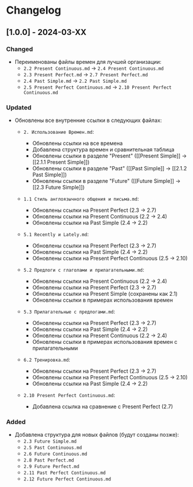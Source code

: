 # Changelog

## [1.0.0] - 2024-03-XX

### Changed
- Переименованы файлы времен для лучшей организации:
  - `2.2 Present Continuous.md` -> `2.4 Present Continuous.md`
  - `2.3 Present Perfect.md` -> `2.7 Present Perfect.md`
  - `2.4 Past Simple.md` -> `2.2 Past Simple.md`
  - `2.5 Present Perfect Continuous.md` -> `2.10 Present Perfect Continuous.md`

### Updated
- Обновлены все внутренние ссылки в следующих файлах:
  - `2. Использование Времен.md`:
    - Обновлены ссылки на все времена
    - Добавлена структура времен и сравнительная таблица
    - Обновлены ссылки в разделе "Present" ([[Present Simple]] -> [[2.1.1 Present Simple]])
    - Обновлены ссылки в разделе "Past" ([[Past Simple]] -> [[2.1.2 Past Simple]])
    - Обновлены ссылки в разделе "Future" ([[Future Simple]] -> [[2.3 Future Simple]])
  
  - `1.1 Стиль англоязычного общения и письма.md`:
    - Обновлены ссылки на Present Perfect (2.3 -> 2.7)
    - Обновлены ссылки на Present Continuous (2.2 -> 2.4)
    - Обновлены ссылки на Past Simple (2.4 -> 2.2)

  - `5.1 Recently и Lately.md`:
    - Обновлены ссылки на Present Perfect (2.3 -> 2.7)
    - Обновлены ссылки на Past Simple (2.4 -> 2.2)
    - Обновлены ссылки на Present Perfect Continuous (2.5 -> 2.10)

  - `5.2 Предлоги с глаголами и прилагательными.md`:
    - Обновлены ссылки на Present Continuous (2.2 -> 2.4)
    - Обновлены ссылки на Present Perfect (2.3 -> 2.7)
    - Обновлены ссылки на Present Simple (сохранены как 2.1)
    - Обновлены ссылки в примерах использования времен

  - `5.3 Прилагательные с предлогами.md`:
    - Обновлены ссылки на Present Perfect (2.3 -> 2.7)
    - Обновлены ссылки на Past Simple (2.4 -> 2.2)
    - Обновлены ссылки на Present Continuous (2.2 -> 2.4)
    - Обновлены ссылки в примерах использования времен с прилагательными

  - `6.2 Тренировка.md`:
    - Обновлены ссылки на Present Perfect (2.3 -> 2.7)
    - Обновлены ссылки на Present Perfect Continuous (2.5 -> 2.10)
    - Обновлены ссылки на Past Simple (2.4 -> 2.2)

  - `2.10 Present Perfect Continuous.md`:
    - Добавлена ссылка на сравнение с Present Perfect (2.7)

### Added
- Добавлена структура для новых файлов (будут созданы позже):
  - `2.3 Future Simple.md`
  - `2.5 Past Continuous.md`
  - `2.6 Future Continuous.md`
  - `2.8 Past Perfect.md`
  - `2.9 Future Perfect.md`
  - `2.11 Past Perfect Continuous.md`
  - `2.12 Future Perfect Continuous.md` 
